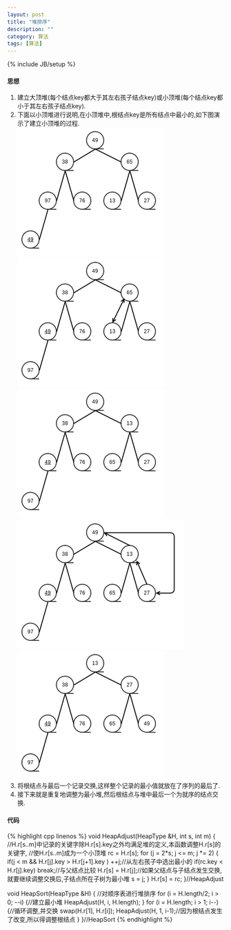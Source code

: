 ```yaml
---
layout: post
title: "堆排序"
description: ""
category: 算法
tags: [算法]
---
```

{% include JB/setup %}

#### 思想

1. 建立大顶堆\(每个结点key都大于其左右孩子结点key\)或小顶堆\(每个结点key都小于其左右孩子结点key\).
2. 下面以小顶堆进行说明,在小顶堆中,根结点key是所有结点中最小的,如下图演示了建立小顶堆的过程.
![heapsort1](/assets/img/201309220401.png)
![heapsort2](/assets/img/201309220402.png)
![heapsort3](/assets/img/201309220403.png)
![heapsort4](/assets/img/201309220404.png)
![heapsort5](/assets/img/201309220405.png)
3. 将根结点与最后一个记录交换,这样整个记录的最小值就放在了序列的最后了.
4. 接下来就是重复地调整为最小堆,然后根结点与堆中最后一个为就序的结点交换.

<!--more-->
#### 代码
{% highlight cpp linenos %}
void HeapAdjust(HeapType &H, int s, int m)
{
    //H.r[s..m]中记录的关键字除H.r[s].key之外均满足堆的定义,本函数调整H.r[s]的关键字,
    //使H.r[s..m]成为一个小顶堆
    rc = H.r[s];
    for (j = 2*s; j <= m; j *= 2) {
        if(j < m && H.r[j].key > H.r[j+1].key ) ++j;//从左右孩子中选出最小的
        if(rc.key < H.r[j].key) break;//与父结点比较
        H.r[s] = H.r[j];//如果父结点与子结点发生交换,就要继续调整交换后,子结点所在子树为最小堆
        s = j;
    }
    H.r[s] = rc;
}//HeapAdjust

void HeapSort(HeapType &H)
{
    //对顺序表进行堆排序
    for (i = H.length/2; i > 0; --i) {//建立最小堆
        HeapAdjust(H, i, H.length);
    }
    for (i = H.length; i > 1; i--) {//循环调整,并交换
        swap(H.r[1], H.r[i]);
        HeapAdjust(H, 1, i-1);//因为根结点发生了改变,所以得调整根结点
    }
}//HeapSort
{% endhighlight %}